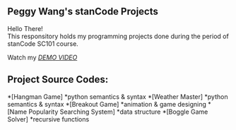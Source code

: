 ## Peggy Wang's stanCode Projects
Hello There!\
This responsitory holds my programming projects done during the period of stanCode SC101 course.

Watch my *[DEMO VIDEO](https://drive.google.com/drive/folders/1Gi3bn9qPW_gR0ISyGzVPLd5Bztdvd7rF?fbclid=IwAR36BW3v_bHn-Idsh-0_ROSWLwrXOzoervZId25OOzH2LX4b6FCGDfULdDg)*

## Project Source Codes:
*[Hangman Game]
  *python semantics & syntax
*[Weather Master]
  *python semantics & syntax
*[Breakout Game]
  *animation & game designing
*[Name Popularity Searching System]
  *data structure
*[Boggle Game Solver]
  *recursive functions




